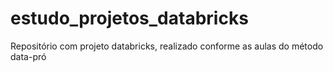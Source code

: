 # estudo_projetos_databricks
Repositório com projeto databricks, realizado conforme as aulas do método data-pró
